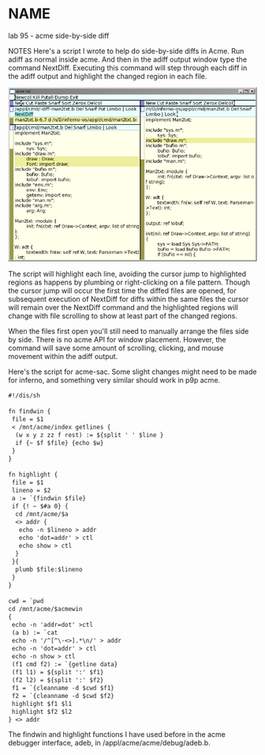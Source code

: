 # NAME
lab 95 - acme side-by-side diff

NOTES
Here's a script I wrote to help do side-by-side diffs in Acme. Run adiff as normal inside acme. And then in the adiff output window type the command NextDiff. Executing this command will step through each diff in the adiff output and highlight the changed region in each file.

![109416221033-Acme-SAC](109416221033-acme-sac_3537787474_o.png)

The script will highlight each line, avoiding the cursor jump to highlighted regions as happens by plumbing or right-clicking on a file pattern. Though the cursor jump will occur the first time the diffed files are opened, for subsequent execution of NextDiff for diffs within the same files the cursor will remain over the NextDiff command and the highlighted regions will change with file scrolling to show at least part of the changed regions.

When the files first open you'll still need to manually arrange the files side by side. There is no acme API for window placement. However, the command will save some amount of scrolling, clicking, and mouse movement within the adiff output.

Here's the script for acme-sac. Some slight changes might need to be made for inferno, and something very similar should work in p9p acme.

	#!/dis/sh
	
	fn findwin {
	 file = $1
	 < /mnt/acme/index getlines {
	  (w x y z zz f rest) := ${split ' ' $line }
	  if {~ $f $file} {echo $w}
	 }
	}
	
	fn highlight {
	 file = $1
	 lineno = $2
	 a := `{findwin $file}
	 if {! ~ $#a 0} {
	  cd /mnt/acme/$a
	  <> addr {
	   echo -n $lineno > addr
	   echo 'dot=addr' > ctl
	   echo show > ctl 
	  }
	 }{
	  plumb $file:$lineno
	 }
	}
	
	cwd = `pwd
	cd /mnt/acme/$acmewin
	{
	 echo -n 'addr=dot' >ctl
	 (a b) := `cat 
	 echo -n '/^[^\-<>].*\n/' > addr
	 echo -n 'dot=addr' > ctl
	 echo -n show > ctl
	 (f1 cmd f2) := `{getline data}
	 (f1 l1) = ${split ':' $f1}
	 (f2 l2) = ${split ':' $f2}
	 f1 = `{cleanname -d $cwd $f1}
	 f2 = `{cleanname -d $cwd $f2}
	 highlight $f1 $l1
	 highlight $f2 $l2
	} <> addr

The findwin and highlight functions I have used before in the acme debugger interface, adeb, in /appl/acme/acme/debug/adeb.b.
